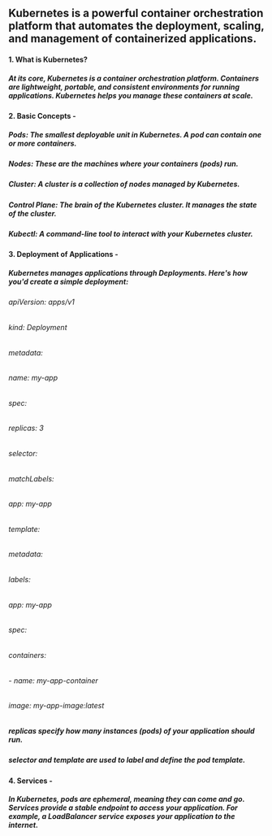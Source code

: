 ## Kubernetes is a powerful container orchestration platform that automates the deployment, scaling, and management of containerized applications.

#### 1. What is Kubernetes?

##### At its core, Kubernetes is a container orchestration platform. Containers are lightweight, portable, and consistent environments for running applications. Kubernetes helps you manage these containers at scale.

#### 2. Basic Concepts - 

##### Pods: The smallest deployable unit in Kubernetes. A pod can contain one or more containers.
##### Nodes: These are the machines where your containers (pods) run.
##### Cluster: A cluster is a collection of nodes managed by Kubernetes.
##### Control Plane: The brain of the Kubernetes cluster. It manages the state of the cluster.
##### Kubectl: A command-line tool to interact with your Kubernetes cluster.

#### 3. Deployment of Applications -

##### Kubernetes manages applications through Deployments. Here's how you'd create a simple deployment:
###### apiVersion: apps/v1
###### kind: Deployment
###### metadata:
######   name: my-app
###### spec:
######   replicas: 3
######   selector:
######     matchLabels:
######       app: my-app
######   template:
######     metadata:
######       labels:
######         app: my-app
######     spec:
######       containers:
######       - name: my-app-container
######         image: my-app-image:latest

##### replicas specify how many instances (pods) of your application should run.
##### selector and template are used to label and define the pod template.

#### 4. Services -

##### In Kubernetes, pods are ephemeral, meaning they can come and go. Services provide a stable endpoint to access your application. For example, a LoadBalancer service exposes your application to the internet.
